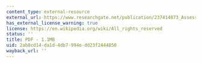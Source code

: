 ```yaml
---
content_type: external-resource
external_url: https://www.researchgate.net/publication/237414873_Assessing_Vulnerability_and_Adaptive_Capacity_to_Climate_Risks_Methods_for_Investigation_at_Local_and_National_Levels
has_external_license_warning: true
license: https://en.wikipedia.org/wiki/All_rights_reserved
status: ''
title: PDF - 1.1MB
uid: 2ab8cd14-da1d-4db7-994e-dd23f2444850
wayback_url: ''
---
```

